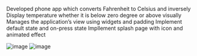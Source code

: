 Developed phone app which converts Fahrenheit to Celsius and inversely
Display temperature whether it is below zero degree or above visually
Manages the application’s view using widgets and padding
Implement default state and on-press state
Impllement splash page with icon and animated effect




![image](https://user-images.githubusercontent.com/73972656/168936658-be192972-3d9b-4840-88b7-edacc4c57a6b.png)
![image](https://user-images.githubusercontent.com/73972656/168936778-c5753588-4380-41fd-af28-5d70ac974954.png)
